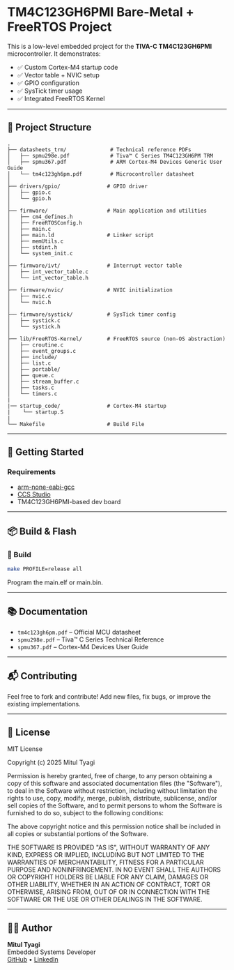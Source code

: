 
# TM4C123GH6PMI Bare-Metal + FreeRTOS Project

This is a low-level embedded project for the **TIVA-C TM4C123GH6PMI** microcontroller. It demonstrates:

- ✅ Custom Cortex-M4 startup code
- ✅ Vector table + NVIC setup
- ✅ GPIO configuration
- ✅ SysTick timer usage
- ✅ Integrated FreeRTOS Kernel

---

## 📁 Project Structure

```
.
├── datasheets_trm/              # Technical reference PDFs
│   ├── spmu298e.pdf             # Tiva™ C Series TM4C123GH6PM TRM
│   ├── spmu367.pdf              # ARM Cortex-M4 Devices Generic User Guide
│   └── tm4c123gh6pm.pdf         # Microcontroller datasheet
│
├── drivers/gpio/               # GPIO driver
│   ├── gpio.c
│   └── gpio.h
│
├── firmware/                   # Main application and utilities
│   ├── cm4_defines.h
│   ├── FreeRTOSConfig.h
│   ├── main.c
│   ├── main.ld                 # Linker script
│   ├── memUtils.c
│   ├── stdint.h
│   └── system_init.c
│
├── firmware/ivt/               # Interrupt vector table
│   ├── int_vector_table.c
│   └── int_vector_table.h
│
├── firmware/nvic/              # NVIC initialization
│   ├── nvic.c
│   └── nvic.h
│
├── firmware/systick/           # SysTick timer config
│   ├── systick.c
│   └── systick.h
│
├── lib/FreeRTOS-Kernel/        # FreeRTOS source (non-OS abstraction)
│   ├── croutine.c
│   ├── event_groups.c
│   ├── include/
│   ├── list.c
│   ├── portable/
│   ├── queue.c
│   ├── stream_buffer.c
│   ├── tasks.c
│   └── timers.c
|
|── startup_code/               # Cortex-M4 startup
|    └── startup.S
|
└── Makefile                    # Build File

```

---

## 🚀 Getting Started

### Requirements

- [arm-none-eabi-gcc](https://developer.arm.com/downloads/-/gnu-rm)
- [CCS Studio](https://www.ti.com/tool/CCSTUDIO)
- TM4C123GH6PMI-based dev board

---

## 📦 Build & Flash

### 🔨 Build

```bash
make PROFILE=release all
```

Program the main.elf or main.bin.

---

## 📚 Documentation

- `tm4c123gh6pm.pdf` – Official MCU datasheet  
- `spmu298e.pdf` – Tiva™ C Series Technical Reference  
- `spmu367.pdf` – Cortex-M4 Devices User Guide

---

## 📬 Contributing

Feel free to fork and contribute! Add new files, fix bugs, or improve the existing implementations.

---

## 📄 License


MIT License

Copyright (c) 2025 Mitul Tyagi

Permission is hereby granted, free of charge, to any person obtaining a copy
of this software and associated documentation files (the "Software"), to deal
in the Software without restriction, including without limitation the rights
to use, copy, modify, merge, publish, distribute, sublicense, and/or sell
copies of the Software, and to permit persons to whom the Software is
furnished to do so, subject to the following conditions:

The above copyright notice and this permission notice shall be included in all
copies or substantial portions of the Software.

THE SOFTWARE IS PROVIDED "AS IS", WITHOUT WARRANTY OF ANY KIND, EXPRESS OR
IMPLIED, INCLUDING BUT NOT LIMITED TO THE WARRANTIES OF MERCHANTABILITY,
FITNESS FOR A PARTICULAR PURPOSE AND NONINFRINGEMENT. IN NO EVENT SHALL THE
AUTHORS OR COPYRIGHT HOLDERS BE LIABLE FOR ANY CLAIM, DAMAGES OR OTHER
LIABILITY, WHETHER IN AN ACTION OF CONTRACT, TORT OR OTHERWISE, ARISING FROM,
OUT OF OR IN CONNECTION WITH THE SOFTWARE OR THE USE OR OTHER DEALINGS IN THE
SOFTWARE.

---

## 👨‍💻 Author

**Mitul Tyagi**  
Embedded Systems Developer  
[GitHub](https://github.com/mitulty) • [LinkedIn](https://www.linkedin.com/in/mitultyagi45/)